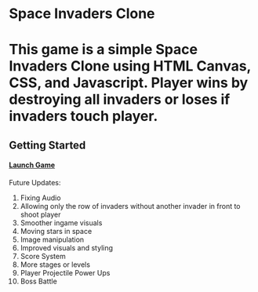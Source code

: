 <h1>Space Invaders Clone<h1>
<p>
    This game is a simple Space Invaders Clone using HTML Canvas, CSS, and Javascript.
    Player wins by destroying all invaders or loses if invaders touch player.
</p>
<h2>Getting Started</h2>
<h4><a href="file:///Users/avarymitchell/portfolio-projects/projects/unit-1-project/index.html" target="_blank">Launch Game</a></h4>
<p>Future Updates:</p>
<ol>
    <li>Fixing Audio</li>
    <li>Allowing only the row of invaders without another invader in front to shoot player</li>
    <li>Smoother ingame visuals</li>
    <li>Moving stars in space</li>
    <li>Image manipulation</li>
    <li>Improved visuals and styling</li>
    <li>Score System</li>
    <li>More stages or levels</li>
    <li>Player Projectile Power Ups</li>
    <li>Boss Battle</li>
</ol>

